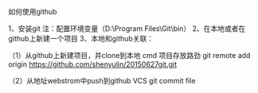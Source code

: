

如何使用github

1、安装git
   注：配置环境变量（D:\Program Files\Git\bin）
2、在本地或者在github上新建一个项目
3、本地和github关联：

   （1）从github上新建项目，并clone到本地
       cmd  项目存放路劲
       git remote add origin https://github.com/shenyulin/20150627git.git

   （2）从地址webstrom中push到github
       VCS
       git
       commit file
